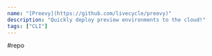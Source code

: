 ```yaml
---
name: "[Preevy](https://github.com/livecycle/preevy)"
description: "Quickly deploy preview environments to the cloud!"
tags: ["CLI"]
---
```

#repo